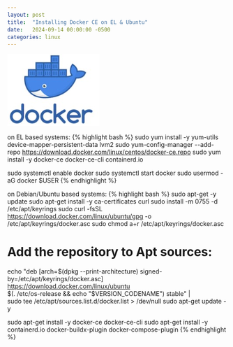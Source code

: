 ```yaml
---
layout: post
title:  "Installing Docker CE on EL & Ubuntu"
date:   2024-09-14 00:00:00 -0500
categories: linux
---
```


![docker-ce](/img/docker-ce.jpg)


on EL based systems:
{% highlight bash %}
sudo yum install -y yum-utils device-mapper-persistent-data lvm2
sudo yum-config-manager --add-repo https://download.docker.com/linux/centos/docker-ce.repo
sudo yum install -y docker-ce docker-ce-cli containerd.io

sudo systemctl enable docker
sudo systemctl start docker
sudo usermod -aG docker $USER
{% endhighlight %}

on Debian/Ubuntu based systems:
{% highlight bash %}
sudo apt-get -y update
sudo apt-get install -y ca-certificates curl
sudo install -m 0755 -d /etc/apt/keyrings
sudo curl -fsSL https://download.docker.com/linux/ubuntu/gpg -o /etc/apt/keyrings/docker.asc
sudo chmod a+r /etc/apt/keyrings/docker.asc

# Add the repository to Apt sources:
echo "deb [arch=$(dpkg --print-architecture) signed-by=/etc/apt/keyrings/docker.asc] https://download.docker.com/linux/ubuntu \
$(. /etc/os-release && echo "$VERSION_CODENAME") stable" | \
sudo tee /etc/apt/sources.list.d/docker.list > /dev/null
sudo apt-get update -y

sudo apt-get install -y docker-ce docker-ce-cli
sudo apt-get install -y containerd.io docker-buildx-plugin docker-compose-plugin
{% endhighlight %}
